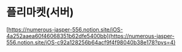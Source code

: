 # 플리마켓(서버)

[https://numerous-jasper-556.notion.site/iOS-4a252aaea60f46068351b62dfe5400bb](https://numerous-jasper-556.notion.site/iOS-c92a128256b64acf9f4f98040b38e178?pvs=4)
